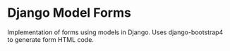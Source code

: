 # Django Model Forms

Implementation of forms using models in Django.
Uses django-bootstrap4 to generate form HTML code.
